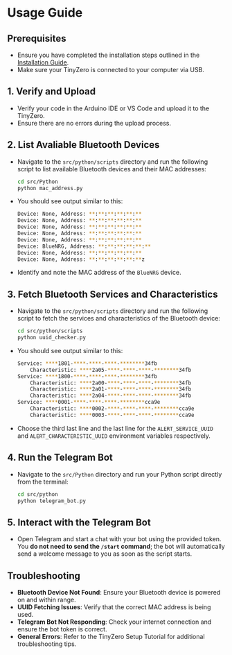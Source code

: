 # Usage Guide

## Prerequisites

- Ensure you have completed the installation steps outlined in the [Installation Guide](docs/INSTALL.md).
- Make sure your TinyZero is connected to your computer via USB.

## 1. Verify and Upload

- Verify your code in the Arduino IDE or VS Code and upload it to the TinyZero.
- Ensure there are no errors during the upload process.

## 2. List Avaliable Bluetooth Devices

- Navigate to the `src/python/scripts` directory and run the following script to list available Bluetooth devices and their MAC addresses:
  ```bash
  cd src/Python
  python mac_address.py
  ```
- You should see output similar to this:
  ```bash
  Device: None, Address: **:**:**:**:**:**
  Device: None, Address: **:**:**:**:**:**
  Device: None, Address: **:**:**:**:**:**
  Device: None, Address: **:**:**:**:**:**
  Device: None, Address: **:**:**:**:**:**
  Device: BlueNRG, Address: **:**:**:**:**:**
  Device: None, Address: **:**:**:**:**:**
  Device: None, Address: **:**:**:**:**:**z
  ```
- Identify and note the MAC address of the `BlueNRG` device.

## 3. Fetch Bluetooth Services and Characteristics

- Navigate to the `src/python/scripts` directory and run the following script to fetch the services and characteristics of the Bluetooth device:
  ```bash
  cd src/python/scripts
  python uuid_checker.py
  ```
- You should see output similar to this:
  ```bash
  Service: ****1801-****-****-****-********34fb
      Characteristic: ****2a05-****-****-****-********34fb
  Service: ****1800-****-****-****-********34fb
      Characteristic: ****2a00-****-****-****-********34fb
      Characteristic: ****2a01-****-****-****-********34fb
      Characteristic: ****2a04-****-****-****-********34fb
  Service: ****0001-****-****-****-********cca9e
      Characteristic: ****0002-****-****-****-********cca9e
      Characteristic: ****0003-****-****-****-********cca9e
  ```
- Choose the third last line and the last line for the `ALERT_SERVICE_UUID` and `ALERT_CHARACTERISTIC_UUID` environment variables respectively.

## 4. Run the Telegram Bot

- Navigate to the `src/Python` directory and run your Python script directly from the terminal:

  ```bash
  cd src/python
  python telegram_bot.py
  ```

## 5. Interact with the Telegram Bot

- Open Telegram and start a chat with your bot using the provided token. You **do not need to send the `/start` command**; the bot will automatically send a welcome message to you as soon as the script starts.

## Troubleshooting

- **Bluetooth Device Not Found**: Ensure your Bluetooth device is powered on and within range.
- **UUID Fetching Issues**: Verify that the correct MAC address is being used.
- **Telegram Bot Not Responding**: Check your internet connection and ensure the bot token is correct.
- **General Errors**: Refer to the TinyZero Setup Tutorial for additional troubleshooting tips.
